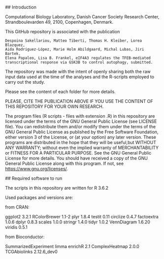## Introduction

Computational Biology Laboratory, Danish Cancer Society Research Center, Strandboulevarden 49, 2100, Copenhagen, Denmark.

This GitHub repository is associated with the publication

    Despoina Sakellariou, Matteo Tiberti, Thomas H. Kleiber, Lorea Blazquez,
    Aida Rodriguez-López, Marie Holm Abildgaard, Michal Lubas, Jiri Bartek,
    Elena Papaleo, Lisa B. Frankel, eIF4A3 regulates the TFEB-mediated
    transcriptional response via GSK3B to control autophagy, submitted.

The repository was made with the intent of openly sharing both the raw input data
used at the time of the analyses and the R-scripts employed to carry out the study.

Please see the content of each folder for more details.

PLEASE, CITE THE PUBLICATION ABOVE IF YOU USE THE CONTENT OF THIS REPOSITORY FOR YOUR OWN RESEARCH.

The program files (R scripts - files with extension .R) in this repository are
licensed under the terms of the GNU General Public License (see LICENSE file).
You can redistribute them and/or modify them under the terms of the GNU General
Public License as published by the Free Software Foundation, either version 3 of
the License, or (at your option) any later version. These programs are
distributed in the hope that they will be useful,but WITHOUT ANY WARRANTY;
without even the implied warranty of MERCHANTABILITY or FITNESS FOR A PARTICULAR
PURPOSE. See the GNU General Public License for more details. You should have
received a copy of the GNU General Public License along with this program. If
not, see <https://www.gnu.org/licenses/>.

## Required software to run

The scripts in this repository are written for R 3.6.2

Used packages and versions are:

from CRAN:

ggplot2 3.2.1
RColorBrewer 1.1-2
plyr 1.8.4
testit 0.11
circlize 0.4.7
factoextra 1.0.6
dplyr 0.8.3 
scales 1.0.0
stringr 1.4.0
tidyr 1.0.2
VennDiagram 1.6.20
viridis 0.5.1 

from Bioconductor:

SummarizedExperiment 
limma 
enrichR 2.1
ComplexHeatmap 2.0.0
TCGAbiolinks 2.12.6_dev0

